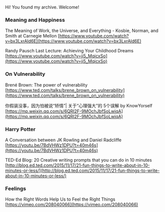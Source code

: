 Hi! You found my archive. Welcome!

### Meaning and Happiness

The Meaning of Work, the Universe, and Everything - Kosbie, Norman, and Smith at Carnegie Mellon 
[https://www.youtube.com/watch?v=bx3LxrAld6E](https://www.youtube.com/watch?v=bx3LxrAld6E)

Randy Pausch Last Lecture: Achieving Your Childhood Dreams  
[https://www.youtube.com/watch?v=ji5_MqicxSo](https://www.youtube.com/watch?v=ji5_MqicxSo)

### On Vulnerability

Brené Brown: The power of vulnerability  
[https://www.ted.com/talks/brene_brown_on_vulnerability](https://www.ted.com/talks/brene_brown_on_vulnerability)

你假装没事，因为怕被说“矫情”| 关于“心理强大”的 5个误解 by KnowYorself  
[https://mp.weixin.qq.com/s/6QRI2F-9MOchJbfSoLwiqA](https://mp.weixin.qq.com/s/6QRI2F-9MOchJbfSoLwiqA)

### Harry Potter

A Conversation between JK Rowling and Daniel Radcliffe  
[https://youtu.be/7BdVHWz1DPU?t=40m46s](https://youtu.be/7BdVHWz1DPU?t=40m46s)

TED-Ed Blog: 20 Creative writing prompts that you can do in 10 minutes  
[http://blog.ed.ted.com/2015/11/17/21-fun-things-to-write-about-in-10-minutes-or-less/](http://blog.ed.ted.com/2015/11/17/21-fun-things-to-write-about-in-10-minutes-or-less/)

### Feelings

How the Right Words Help Us to Feel the Right Things  
[https://vimeo.com/208040066](https://vimeo.com/208040066)
